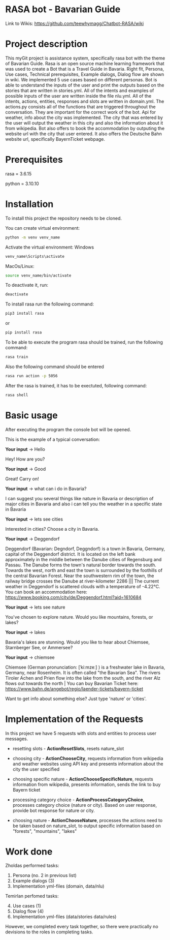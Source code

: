 # RASA bot - Bavarian Guide

Link to Wikis: 
https://github.com/teewhymagg/Chatbot-RASA/wiki

# Project description

This myGit project is assistance system, specifically rasa bot with the theme of Bavarian Guide. Rasa is an open source machine learning framework that was used to create a Bot that is a Travel Guide in Bavaria. Right fit, Persona, Use cases, Technical prerequisites, Example dialogs, Dialog flow are shown in wiki. We implemented 5 use cases based on different personas. Bot is able to understand the inputs of the user and print the outputs based on the stories that are written in stories.yml. All of the intents and examples of possible inputs of the user are written inside the file nlu.yml. All of the intents, actions, entities, responses and slots are written in domain.yml. The actions.py consists all of the functions that are triggered throughout the conversation. They are important for the correct work of the bot. Api for weather, info about the city was implemented. The city that was entered by the user will output the weather in this city and also the information about it from wikipedia. Bot also offers to book the accommodation by outputing the website url with the city that user entered. It also offers the Deutsche Bahn website url, specifically BayernTicket webpage.  

# Prerequisites

rasa = 3.6.15

python = 3.10.10

# Installation

To install this project the repository needs to be cloned. 

You can create virtual environment:

```bash
python -m venv venv_name
```

Activate the virtual environment: Windows

```bash
venv_name\Scripts\activate
```

MacOs/Linux:

```bash
source venv_name/bin/activate
```

To deactivate it, run:

```bash
deactivate
```

To install rasa run the following command: 
```bash
pip3 install rasa
```
or 
```bash
pip install rasa
```
To be able to execute the program rasa should be trained, run the following command:
```bash
rasa train
```
Also the following command should be entered
```bash
rasa run action -p 5056
```

After the rasa is trained, it has to be exectuted, following command:
```bash
rasa shell
```

# Basic usage

After executing the program the console bot will be opened. 

This is the example of a typical conversation:

**Your input** ->  Hello                                                 

Hey! How are you?

**Your input** -> Good

Great! Carry on!

**Your input** -> what can i do in Bavaria?                                       

I can suggest you several things like nature in Bavaria or description of major cities in Bavaria and also i can tell you the weather in a specific state in Bavaria

**Your input** -> lets see cities                                               

Interested in cities? Choose a city in Bavaria.

**Your input** -> Deggendorf                                       

Deggendorf (Bavarian: Degndorf, Deggndorf) is a town in Bavaria, Germany, capital of the Deggendorf district.
It is located on the left bank approximately in the middle between the Danube cities of Regensburg and Passau. The Danube forms the town's natural border towards the south. Towards the west, north and east the town is surrounded by the foothills of the central Bavarian Forest.
Near the southwestern rim of the town, the railway bridge crosses the Danube at river-kilometer 2286 ||| The current weather in Deggendorf is scattered clouds with a temperature of -4.22°C.
 You can book an accommodation here: https://www.booking.com/city/de/Deggendorf.html?aid=1610684

**Your input** -> lets see nature                                               

You've chosen to explore nature. Would you like mountains, forests, or lakes?  

**Your input** -> lakes              

Bavaria's lakes are stunning. Would you like to hear about Chiemsee, Starnberger See, or Ammersee?

**Your input** -> chiemsee        
                                                
Chiemsee (German pronunciation: [ˈkiːmzeː] ) is a freshwater lake in Bavaria, Germany, near Rosenheim. It is often called "the Bavarian Sea". The rivers Tiroler Achen and Prien flow into the lake from the south, and the river Alz flows out towards the north | You can buy Bavarian Ticket here: https://www.bahn.de/angebot/regio/laender-tickets/bayern-ticket

Want to get info about something else? Just type 'nature' or 'cities'.

# Implementation of the Requests

In this project we have 5 requests with slots and entities to process user messages. 

- resetting slots - **ActionResetSlots**, resets nature_slot

- choosing city - **ActionChooseCity**, requests information from wikipedia and weather websites using API key and presents information about the city the user specified

- choosing specific nature - **ActionChooseSpecificNature**, requests information from wikipedia, presents information, sends the link to buy Bayern ticket

- processing category choice - **ActionProcessCategoryChoice**, processes category choice (nature or city). Based on user response, provide bot response for nature or city.

- choosing nature - **ActionChooseNature**, processes the actions need to be taken based on nature_slot, to output specific information based on "forests", "mountains", "lakes"

# Work done

Zholdas performed tasks:

1) Persona (no. 2 in previous list)
2) Example dialogs (3)
3) Implementation yml-files (domain, data/nlu)

Temirlan perfomed tasks:

4) Use cases (1)
5) Dialog flow (4)
6) Implementation yml-files (data/stories data/rules)

However, we completed every task together, so there were practically no devisions to the roles in completing tasks.
